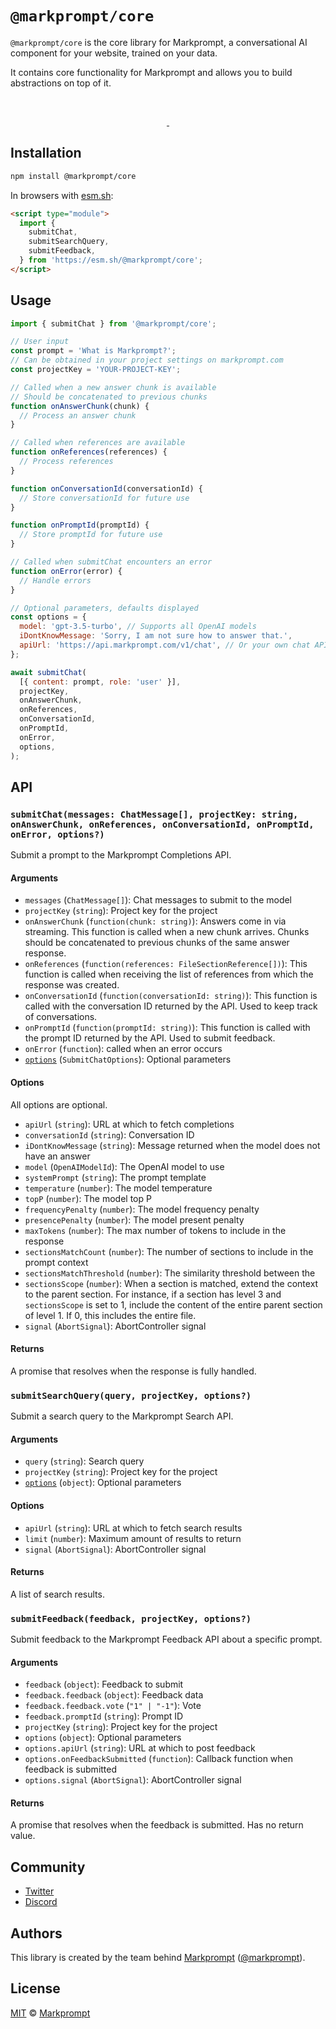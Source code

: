 # `@markprompt/core`

`@markprompt/core` is the core library for Markprompt, a conversational AI
component for your website, trained on your data.

It contains core functionality for Markprompt and allows you to build
abstractions on top of it.

<br />
<p align="center">
  <a aria-label="NPM version" href="https://www.npmjs.com/package/@markprompt/core">
    <img alt="" src="https://badgen.net/npm/v/@markprompt/core">
  </a>
  <a aria-label="License" href="https://github.com/motifland/markprompt-js/blob/main/packages/core/LICENSE">
    <img alt="" src="https://badgen.net/npm/license/@markprompt/core">
  </a>
</p>

## Installation

```sh
npm install @markprompt/core
```

In browsers with [esm.sh](https://esm.sh):

```html
<script type="module">
  import {
    submitChat,
    submitSearchQuery,
    submitFeedback,
  } from 'https://esm.sh/@markprompt/core';
</script>
```

## Usage

```js
import { submitChat } from '@markprompt/core';

// User input
const prompt = 'What is Markprompt?';
// Can be obtained in your project settings on markprompt.com
const projectKey = 'YOUR-PROJECT-KEY';

// Called when a new answer chunk is available
// Should be concatenated to previous chunks
function onAnswerChunk(chunk) {
  // Process an answer chunk
}

// Called when references are available
function onReferences(references) {
  // Process references
}

function onConversationId(conversationId) {
  // Store conversationId for future use
}

function onPromptId(promptId) {
  // Store promptId for future use
}

// Called when submitChat encounters an error
function onError(error) {
  // Handle errors
}

// Optional parameters, defaults displayed
const options = {
  model: 'gpt-3.5-turbo', // Supports all OpenAI models
  iDontKnowMessage: 'Sorry, I am not sure how to answer that.',
  apiUrl: 'https://api.markprompt.com/v1/chat', // Or your own chat API endpoint
};

await submitChat(
  [{ content: prompt, role: 'user' }],
  projectKey,
  onAnswerChunk,
  onReferences,
  onConversationId,
  onPromptId,
  onError,
  options,
);
```

## API

### `submitChat(messages: ChatMessage[], projectKey: string, onAnswerChunk, onReferences, onConversationId, onPromptId, onError, options?)`

Submit a prompt to the Markprompt Completions API.

#### Arguments

- `messages` (`ChatMessage[]`): Chat messages to submit to the model
- `projectKey` (`string`): Project key for the project
- `onAnswerChunk` (`function(chunk: string)`): Answers come in via streaming.
  This function is called when a new chunk arrives. Chunks should be
  concatenated to previous chunks of the same answer response.
- `onReferences` (`function(references: FileSectionReference[])`): This function
  is called when receiving the list of references from which the response was
  created.
- `onConversationId` (`function(conversationId: string)`): This function is
  called with the conversation ID returned by the API. Used to keep track of
  conversations.
- `onPromptId` (`function(promptId: string)`): This function is called with the
  prompt ID returned by the API. Used to submit feedback.
- `onError` (`function`): called when an error occurs
- [`options`](#options) (`SubmitChatOptions`): Optional parameters

#### Options

All options are optional.

- `apiUrl` (`string`): URL at which to fetch completions
- `conversationId` (`string`): Conversation ID
- `iDontKnowMessage` (`string`): Message returned when the model does not have
  an answer
- `model` (`OpenAIModelId`): The OpenAI model to use
- `systemPrompt` (`string`): The prompt template
- `temperature` (`number`): The model temperature
- `topP` (`number`): The model top P
- `frequencyPenalty` (`number`): The model frequency penalty
- `presencePenalty` (`number`): The model present penalty
- `maxTokens` (`number`): The max number of tokens to include in the response
- `sectionsMatchCount` (`number`): The number of sections to include in the
  prompt context
- `sectionsMatchThreshold` (`number`): The similarity threshold between the
- `sectionsScope` (`number`): When a section is matched, extend the context to the parent section. For instance, if a section has level 3 and `sectionsScope` is set to 1, include the content of the entire parent section of level 1. If 0, this includes the entire file.
- `signal` (`AbortSignal`): AbortController signal

#### Returns

A promise that resolves when the response is fully handled.

### `submitSearchQuery(query, projectKey, options?)`

Submit a search query to the Markprompt Search API.

#### Arguments

- `query` (`string`): Search query
- `projectKey` (`string`): Project key for the project
- [`options`](#options) (`object`): Optional parameters

#### Options

- `apiUrl` (`string`): URL at which to fetch search results
- `limit` (`number`): Maximum amount of results to return
- `signal` (`AbortSignal`): AbortController signal

#### Returns

A list of search results.

### `submitFeedback(feedback, projectKey, options?)`

Submit feedback to the Markprompt Feedback API about a specific prompt.

#### Arguments

- `feedback` (`object`): Feedback to submit
- `feedback.feedback` (`object`): Feedback data
- `feedback.feedback.vote` (`"1" | "-1"`): Vote
- `feedback.promptId` (`string`): Prompt ID
- `projectKey` (`string`): Project key for the project
- `options` (`object`): Optional parameters
- `options.apiUrl` (`string`): URL at which to post feedback
- `options.onFeedbackSubmitted` (`function`): Callback function when feedback
  is submitted
- `options.signal` (`AbortSignal`): AbortController signal

#### Returns

A promise that resolves when the feedback is submitted. Has no return value.

## Community

- [Twitter](https://twitter.com/markprompt)
- [Discord](https://discord.gg/MBMh4apz6X)

## Authors

This library is created by the team behind [Markprompt](https://markprompt.com)
([@markprompt](https://twitter.com/markprompt)).

## License

[MIT](./LICENSE) © [Markprompt](https://markprompt.com)
